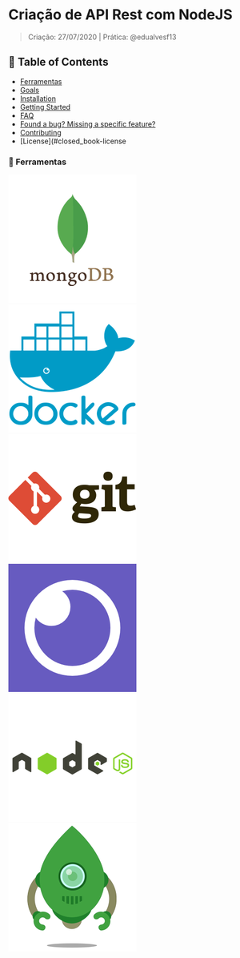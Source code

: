 # Criação de API Rest com NodeJS

> Criação: 27/07/2020 | Prática: @edualvesf13

## :pushpin: Table of Contents

* [Ferramentas](#rocket-ferramentas)
* [Goals](#dart-goals)
* [Installation](#construction_worker-installation)
* [Getting Started](#runner-getting-started)
* [FAQ](#postbox-faq)
* [Found a bug? Missing a specific feature?](#bug-issues)
* [Contributing](#tada-contributing)
* [License](#closed_book-license


### :rocket: Ferramentas
![MongoDB](https://github.com/edualvesf13/nodeapi-course-starter/blob/master/images/mongodb.png)
![Docker](https://github.com/edualvesf13/nodeapi-course-starter/blob/master/images/docker.png)
![Git](https://github.com/edualvesf13/nodeapi-course-starter/blob/master/images/git.png)
![Insomnia](https://github.com/edualvesf13/nodeapi-course-starter/blob/master/images/insomnia.png)
![NodeJs](https://github.com/edualvesf13/nodeapi-course-starter/blob/master/images/nodejs.png)
![Robo3T](https://github.com/edualvesf13/nodeapi-course-starter/blob/master/images/robo3t.png)
